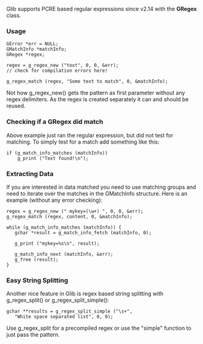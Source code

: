 Glib supports PCRE based regular expressions since v2.14 with the **GRegex** class.

### Usage

    GError *err = NULL;
    GMatchInfo *matchInfo;
    GRegex *regex;
    
    regex = g_regex_new ("text", 0, 0, &err);
    // check for compilation errors here!
    
    g_regex_match (regex, "Some text to match", 0, &matchInfo);

Not how g_regex_new() gets the pattern as first parameter without any regex delimiters. As the regex is created separately it can and should be reused.

### Checking if a GRegex did match

Above example just ran the regular expression, but did not test for matching. To simply test for a match add something like this:

    if (g_match_info_matches (matchInfo))
        g_print ("Text found!\n");

### Extracting Data

If you are interested in data matched you need to use matching groups and need to iterate over the matches in the GMatchInfo structure. Here is an example (without any error checking):

    regex = g_regex_new (" mykey=(\w+) ", 0, 0, &err);
    g_regex_match (regex, content, 0, &matchInfo);
    
    while (g_match_info_matches (matchInfo)) {
       gchar *result = g_match_info_fetch (matchInfo, 0);
    
       g_print ("mykey=%s\n", result);
    
       g_match_info_next (matchInfo, &err);
       g_free (result);
    }

### Easy String Splitting

Another nice feature in Glib is regex based string splitting with g_regex_split() or g_regex_split_simple():

    gchar **results = g_regex_split_simple ("\s+",
       "White space separated list", 0, 0);

Use g_regex_split for a precompiled regex or use the "simple" function to just pass the pattern.

